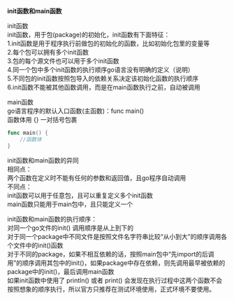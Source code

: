**init函数和main函数**

init函数  
init函数，用于包(package)的初始化，init函数有下面特征：  
1.init函数是用于程序执行前做包的初始化的函数，比如初始化包里的变量等  
2.每个包可以拥有多个init函数  
3.包的每个源文件也可以用于多个init函数  
4.同一个包中多个init函数的执行顺序go语言没有明确的定义（说明）  
5.不同包的init函数按照包导入的依赖关系决定该初始化函数的执行顺序  
6.init函数不能被其他函数调用，而是在main函数执行之前，自动被调用  

main函数  
go语言程序的默认入口函数(主函数)：func main()  
函数体用 {} 一对括号包裹  

```go
func main() {
	//函数体
}
```  

init函数和main函数的异同  
相同点：  
    两个函数在定义时不能有任何的参数和返回值，且go程序自动调用  
不同点：  
    init函数可以用于任意包，且可以重复定义多个init函数  
    main函数只能用于main包中，且只能定义一个  

init函数和main函数的执行顺序：  
    对同一个go文件的init() 调用顺序是从上到下的  
    对于同一个package中不同文件是按照文件名字符串比较“从小到大”的顺序调用各个文件中的init()函数  
    对于不同的package，如果不相互依赖的话，按照main包中“先import的后调用”的顺序调用其包中的init()，如果package中存在依赖，则先调用最早被依赖的package中的init()，最后调用main函数  
    如果init函数中使用了 println() 或者 print() 会发现在执行过程中这两个函数不会按照想象的顺序执行，所以官方只推荐在测试环境使用，正式环境不要使用。
